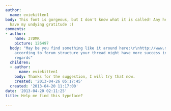 ```yaml
---
author:
  name: eviekitten1
body: This font is gorgeous, but I don't know what it is called! Any help? You will
  have my undying gratitude :)
comments:
- author:
    name: 37DMK
    picture: 126497
  body: "May be you find something like it around here:\r\nhttp://www.myfonts.com/search/tag%3Asansserif+tag%3Ageometric+tag%3Abauhaus+-tag%3Amonitor/fonts/\r\n\r\nAnd
    according to forum structure your thread might have more success in here:\r\nhttp://typophile.com/typeid\r\n\r\nbest
    regards"
  children:
  - author:
      name: eviekitten1
    body: Thanks for the suggestion, I will try that now.
    created: '2013-04-26 05:17:45'
  created: '2013-04-20 11:17:00'
date: '2013-04-20 02:11:25'
title: Help me find this typeface?

---
```

